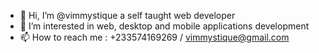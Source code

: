 - 👋 Hi, I’m @vimmystique a self taught web developer
- 👀 I’m interested in  web, desktop and mobile applications development
- 📫 How to reach me : +233574169269 / vimmystique@gmail.com

<!---
vimmystique/vimmystique is a ✨ special ✨ repository because its `README.md` (this file) appears on your GitHub profile.
You can click the Preview link to take a look at your changes.
--->
